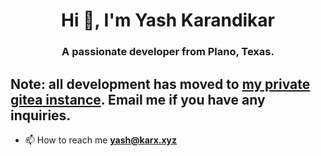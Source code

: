 <h1 align="center">Hi 👋, I'm Yash Karandikar</h1>
<h3 align="center">A passionate developer from Plano, Texas.</h3>

## Note: all development has moved to [my private gitea instance](https://git.karx.xyz). Email me if you have any inquiries.

- 📫 How to reach me **yash@karx.xyz**
